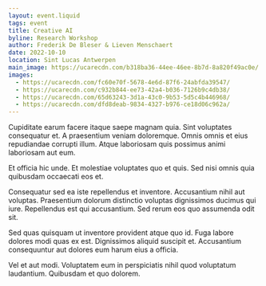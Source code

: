 ```yaml
---
layout: event.liquid
tags: event
title: Creative AI
byline: Research Workshop
author: Frederik De Bleser & Lieven Menschaert
date: 2022-10-10
location: Sint Lucas Antwerpen
main_image: https://ucarecdn.com/b318ba36-44ee-46ee-8b7d-8a820f49ac0e/
images:
  - https://ucarecdn.com/fc60e70f-5678-4e6d-87f6-24abfda39547/
  - https://ucarecdn.com/c932b844-ee73-42a4-b036-7126b9c4db38/
  - https://ucarecdn.com/65d63243-3d1a-43c0-9b53-5d5c4b446968/
  - https://ucarecdn.com/dfd8deab-9834-4327-b976-ce18d06c962a/
---
```

Cupiditate earum facere itaque saepe magnam quia. Sint voluptates consequatur et. A praesentium veniam doloremque. Omnis omnis et eius repudiandae corrupti illum. Atque laboriosam quis possimus animi laboriosam aut eum.

Et officia hic unde. Et molestiae voluptates quo et quis. Sed nisi omnis quia quibusdam occaecati eos et.

Consequatur sed ea iste repellendus et inventore. Accusantium nihil aut voluptas. Praesentium dolorum distinctio voluptas dignissimos ducimus qui iure. Repellendus est qui accusantium. Sed rerum eos quo assumenda odit sit.

Sed quas quisquam ut inventore provident atque quo id. Fuga labore dolores modi quas ex est. Dignissimos aliquid suscipit et. Accusantium consequuntur aut dolores eum harum eius a officia.

Vel et aut modi. Voluptatem eum in perspiciatis nihil quod voluptatum laudantium. Quibusdam et quo dolorem.